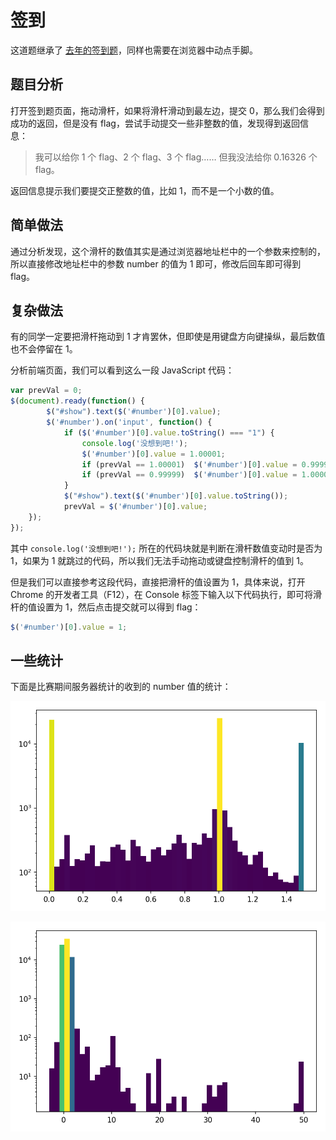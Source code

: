 # 签到

这道题继承了 [去年的签到题](https://github.com/ustclug/hackergame2019-writeups/blob/master/official/%E7%AD%BE%E5%88%B0%E9%A2%98/README.md)，同样也需要在浏览器中动点手脚。

## 题目分析

打开签到题页面，拖动滑杆，如果将滑杆滑动到最左边，提交 0，那么我们会得到成功的返回，但是没有 flag，尝试手动提交一些非整数的值，发现得到返回信息：

> 我可以给你 1 个 flag、2 个 flag、3 个 flag…… 但我没法给你 0.16326 个 flag。

返回信息提示我们要提交正整数的值，比如 1，而不是一个小数的值。

## 简单做法

通过分析发现，这个滑杆的数值其实是通过浏览器地址栏中的一个参数来控制的，所以直接修改地址栏中的参数 number 的值为 1 即可，修改后回车即可得到 flag。

## 复杂做法

有的同学一定要把滑杆拖动到 1 才肯罢休，但即使是用键盘方向键操纵，最后数值也不会停留在 1。

分析前端页面，我们可以看到这么一段 JavaScript 代码：

```javascript
var prevVal = 0;
$(document).ready(function() {
        $("#show").text($('#number')[0].value);
        $('#number').on('input', function() {
            if ($('#number')[0].value.toString() === "1") {
                console.log('没想到吧!');
                $('#number')[0].value = 1.00001;
                if (prevVal == 1.00001)  $('#number')[0].value = 0.99999;
                if (prevVal == 0.99999)  $('#number')[0].value = 1.00001;
            }
            $("#show").text($('#number')[0].value.toString());
            prevVal = $('#number')[0].value;
    });
});
```

其中 `console.log('没想到吧!');` 所在的代码块就是判断在滑杆数值变动时是否为 1，如果为 1 就跳过的代码，所以我们无法手动拖动或键盘控制滑杆的值到 1。

但是我们可以直接参考这段代码，直接把滑杆的值设置为 1，具体来说，打开 Chrome 的开发者工具（F12），在 Console 标签下输入以下代码执行，即可将滑杆的值设置为 1，然后点击提交就可以得到 flag：

```javascript
$('#number')[0].value = 1;
```

## 一些统计

下面是比赛期间服务器统计的收到的 number 值的统计：

![0_1.5](images/numbers_0_1.5.png)

![-5_50](images/numbers_-5_50.png)
